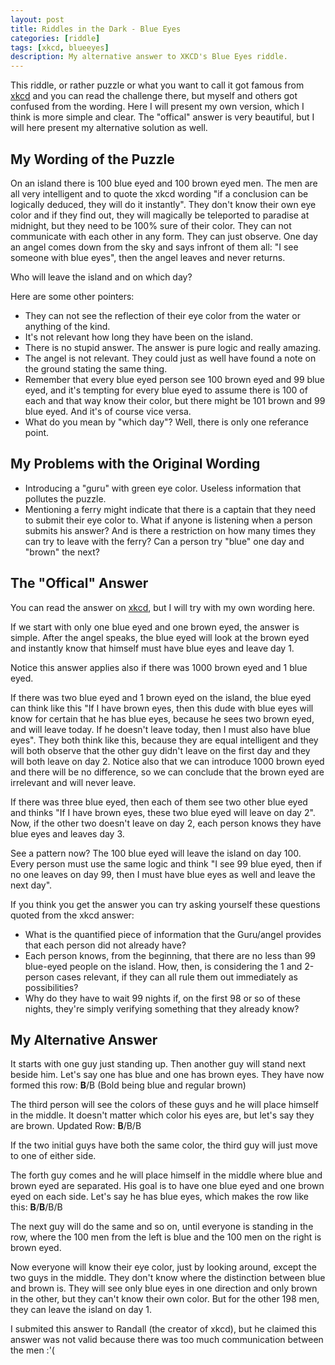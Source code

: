```yaml
---
layout: post
title: Riddles in the Dark - Blue Eyes
categories: [riddle]
tags: [xkcd, blueeyes]
description: My alternative answer to XKCD's Blue Eyes riddle.
---
```



This riddle, or rather puzzle or what you want to call it got famous from [xkcd](https://xkcd.com/blue_eyes.html) and you can read the challenge there, but myself and others got confused from the wording. Here I will present my own version, which I think is more simple and clear. The "offical" answer is very beautiful, but I will here present my alternative solution as well.

## My Wording of the Puzzle
On an island there is 100 blue eyed and 100 brown eyed men. The men are all very intelligent and to quote the xkcd wording "if a conclusion can be logically deduced, they will do it instantly". They don't know their own eye color and if they find out, they will magically be teleported to paradise at midnight, but they need to be 100% sure of their color. They can not communicate with each other in any form. They can just observe. 
One day an angel comes down from the sky and says infront of them all: "I see someone with blue eyes", then the angel leaves and never returns.  

Who will leave the island and on which day?

Here are some other pointers:
* They can not see the reflection of their eye color from the water or anything of the kind.
* It's not relevant how long they have been on the island.
* There is no stupid answer. The answer is pure logic and really amazing.
* The angel is not relevant. They could just as well have found a note on the ground stating the same thing.
* Remember that every blue eyed person see 100 brown eyed and 99 blue eyed, and it's tempting for every blue eyed to assume there is 100 of each and that way know their color, but there might be 101 brown and 99 blue eyed. And it's of course vice versa.
* What do you mean by "which day"? Well, there is only one referance point.

## My Problems with the Original Wording

* Introducing a "guru" with green eye color. Useless information that pollutes the puzzle.
* Mentioning a ferry might indicate that there is a captain that they need to submit their eye color to. What if anyone is listening when a person submits his answer? And is there a restriction on how many times they can try to leave with the ferry? Can a person try "blue" one day and "brown" the next?

## The "Offical" Answer

You can read the answer on [xkcd](https://xkcd.com/solution.html), but I will try with my own wording here.

If we start with only one blue eyed and one brown eyed, the answer is simple. After the angel speaks, the blue eyed will look at the brown eyed and instantly know that himself must have blue eyes and leave day 1. 

Notice this answer applies also if there was 1000 brown eyed and 1 blue eyed.  

If there was two blue eyed and 1 brown eyed on the island, the blue eyed can think like this "If I have brown eyes, then this dude with blue eyes will know for certain that he has blue eyes, because he sees two brown eyed, and will leave today. If he doesn't leave today, then I must also have blue eyes". They both think like this, because they are equal intelligent and they will both observe that the other guy didn't leave on the first day and they will both leave on day 2. Notice also that we can introduce 1000 brown eyed and there will be no difference, so we can conclude that the brown eyed are irrelevant and will never leave.

If there was three blue eyed, then each of them see two other blue eyed and thinks "If I have brown eyes, these two blue eyed will leave on day 2". Now, if the other two doesn't leave on day 2, each person knows they have blue eyes and leaves day 3.

See a pattern now? The 100 blue eyed will leave the island on day 100. Every person must use the same logic and think "I see 99 blue eyed, then if no one leaves on day 99, then I must have blue eyes as well and leave the next day".

If you think you get the answer you can try asking yourself these questions quoted from the xkcd answer:
* What is the quantified piece of information that the Guru/angel provides that each person did not already have?
* Each person knows, from the beginning, that there are no less than 99 blue-eyed people on the island. How, then, is considering the 1 and 2-person cases relevant, if they can all rule them out immediately as possibilities?
* Why do they have to wait 99 nights if, on the first 98 or so of these nights, they're simply verifying something that they already know?

## My Alternative Answer

It starts with one guy just standing up. Then another guy will stand next beside him. Let's say one has blue and one has brown eyes. They have now formed this row: **B**/B (Bold being blue and regular brown)  
    
The third person will see the colors of these guys and he will place himself in the middle. It doesn't matter which color his eyes are, but let's say they are brown. Updated Row: **B**/B/B
  
If the two initial guys have both the same color, the third guy will just move to one of either side.  
  
The forth guy comes and he will place himself in the middle where blue and brown eyed are separated. His goal is to have one blue eyed and one brown eyed on each side. Let's say he has blue eyes, which makes the row like this: **B**/**B**/B/B
  
The next guy will do the same and so on, until everyone is standing in the row, where the 100 men from the left is blue and the 100 men on the right is brown eyed.  
  
Now everyone will know their eye color, just by looking around, except the two guys in the middle. They don't know where the distinction between blue and brown is. They will see only blue eyes in one direction and only brown in the other, but they can't know their own color. But for the other 198 men, they can leave the island on day 1.  
  
I submited this answer to Randall (the creator of xkcd), but he claimed this answer was not valid because there was too much communication between the men :'(
        
